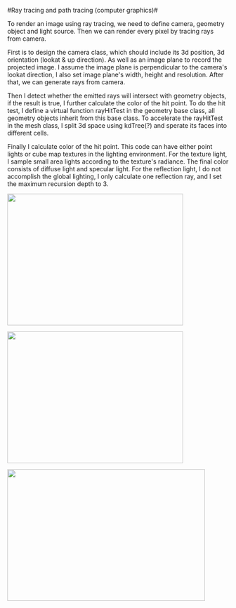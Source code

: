 #Ray tracing and path tracing (computer graphics)#

To render an image using ray tracing, we need to define camera, geometry object and light source. Then we can render every pixel by tracing rays from camera.

First is to design the camera class, which should include its 3d position, 3d orientation (lookat & up direction). As well as an image plane to record the projected image. I assume the image plane is perpendicular to the camera's lookat direction, I also set image plane's width, height and resolution. After that, we can generate rays from camera.

Then I detect whether the emitted rays will intersect with geometry objects, if the result is true, I further calculate the color of the hit point. To do the hit test, I define a virtual function rayHitTest in the geometry base class, all geometry objects inherit from this base class. To accelerate the rayHitTest in the mesh class, I split 3d space using kdTree(?) and sperate its faces into different cells.

Finally I calculate color of the hit point. This code can have either point lights or cube map textures in the lighting environment. For the texture light, I sample small area lights according to the texture's radiance. The final color consists of diffuse light and specular light. For the reflection light, I do not accomplish the global lighting, I only calculate one reflection ray, and I set the maximum recursion depth to 3.

<a href="diffuse"><img src="https://cloud.githubusercontent.com/assets/4888418/21142468/4821ef16-c17d-11e6-9f71-dcf47ca33058.png" align="center" height="300" width="400" ></a>

<a href="specular"><img src="https://cloud.githubusercontent.com/assets/4888418/21142680/433b8452-c17e-11e6-8c88-54e27a2052fb.png" align="center" height="300" width="400" ></a>

<a href="final result"><img src="https://cloud.githubusercontent.com/assets/4888418/21142953/886f659c-c17f-11e6-9ea7-2a5b3be9a5f2.png" align="center" height="300" width="450" ></a>
